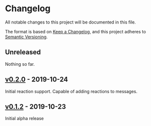 # Changelog
All notable changes to this project will be documented in this file.

The format is based on [Keep a Changelog](https://keepachangelog.com/en/1.0.0/),
and this project adheres to [Semantic Versioning](https://semver.org/spec/v2.0.0.html).

## Unreleased
Nothing so far.

## [v0.2.0] - 2019-10-24
Initial reaction support. Capable of adding reactions to messages.

## [v0.1.2] - 2019-10-23
Initial alpha release


[Unreleased]: https://github.com/dwmunster/go-joe-mattermost/compare/v0.2.0...HEAD
[v0.2.0]: https://github.com/dwmunster/go-joe-mattermost/releases/tag/v0.2.0
[v0.1.2]: https://github.com/dwmunster/go-joe-mattermost/releases/tag/v0.1.2